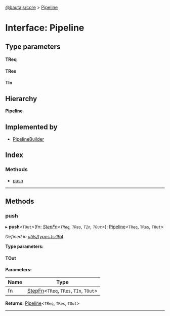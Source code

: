 [@bautajs/core](../README.md) > [Pipeline](../interfaces/pipeline.md)

# Interface: Pipeline

## Type parameters
#### TReq 
#### TRes 
#### TIn 
## Hierarchy

**Pipeline**

## Implemented by

* [PipelineBuilder](../classes/pipelinebuilder.md)

## Index

### Methods

* [push](pipeline.md#push)

---

## Methods

<a id="push"></a>

###  push

▸ **push**<`TOut`>(fn: *[StepFn](../#stepfn)<`TReq`, `TRes`, `TIn`, `TOut`>*): [Pipeline](pipeline.md)<`TReq`, `TRes`, `TOut`>

*Defined in [utils/types.ts:194](https://github.axa.com/Digital/bauta-nodejs/blob/167ddcc/packages/bautajs/src/utils/types.ts#L194)*

**Type parameters:**

#### TOut 
**Parameters:**

| Name | Type |
| ------ | ------ |
| fn | [StepFn](../#stepfn)<`TReq`, `TRes`, `TIn`, `TOut`> |

**Returns:** [Pipeline](pipeline.md)<`TReq`, `TRes`, `TOut`>

___


